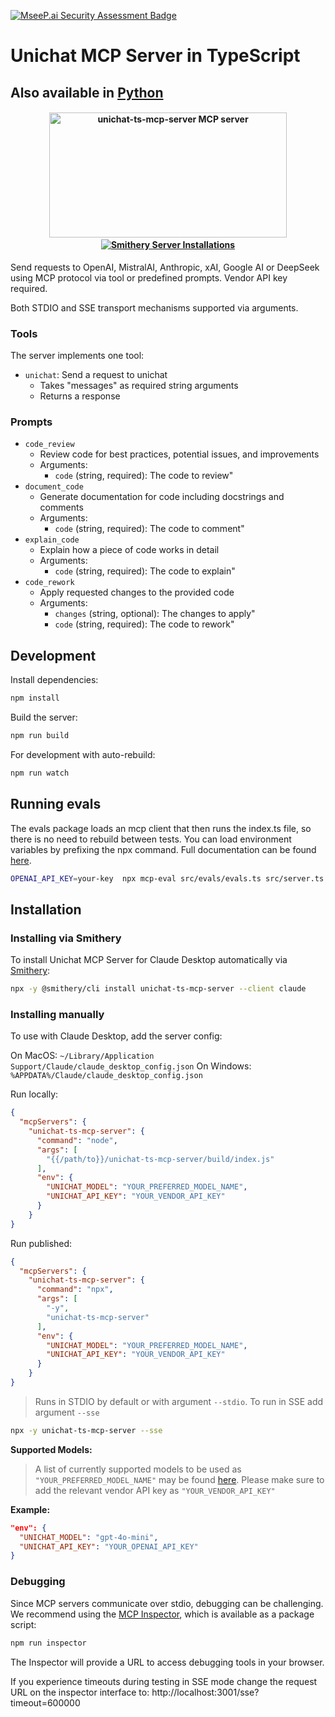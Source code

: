 [![MseeP.ai Security Assessment Badge](https://mseep.net/pr/amidabuddha-unichat-ts-mcp-server-badge.png)](https://mseep.ai/app/amidabuddha-unichat-ts-mcp-server)

# Unichat MCP Server in TypeScript
Also available in [Python](https://github.com/amidabuddha/unichat-mcp-server)
--
 <h4 align="center">
  <a href="https://glama.ai/mcp/servers/ub2u8wtbbv"><img width="380" height="200" src="https://glama.ai/mcp/servers/ub2u8wtbbv/badge" alt="unichat-ts-mcp-server MCP server" /></a>
  <a href="https://smithery.ai/server/unichat-ts-mcp-server"><br>
  <img src="https://smithery.ai/badge/unichat-ts-mcp-server" alt="Smithery Server Installations" />
  </a>
</h4>

Send requests to OpenAI, MistralAI, Anthropic, xAI, Google AI or DeepSeek using MCP protocol via tool or predefined prompts. Vendor API key required.

Both STDIO and SSE transport mechanisms supported via arguments.



### Tools

The server implements one tool:
- `unichat`: Send a request to unichat
  - Takes "messages" as required string arguments
  - Returns a response

### Prompts

- `code_review`
  - Review code for best practices, potential issues, and improvements
  - Arguments:
    - `code` (string, required): The code to review"
- `document_code`
  - Generate documentation for code including docstrings and comments
  - Arguments:
    - `code` (string, required): The code to comment"
- `explain_code`
  - Explain how a piece of code works in detail
  - Arguments:
    - `code` (string, required): The code to explain"
- `code_rework`
  - Apply requested changes to the provided code
  - Arguments:
    - `changes` (string, optional): The changes to apply"
    - `code` (string, required): The code to rework"

## Development

Install dependencies:
```bash
npm install
```

Build the server:
```bash
npm run build
```

For development with auto-rebuild:
```bash
npm run watch
```



## Running evals

The evals package loads an mcp client that then runs the index.ts file, so there is no need to rebuild between tests. You can load environment variables by prefixing the npx command. Full documentation can be found [here](https://www.mcpevals.io/docs).

```bash
OPENAI_API_KEY=your-key  npx mcp-eval src/evals/evals.ts src/server.ts
```
## Installation

### Installing via Smithery

To install Unichat MCP Server for Claude Desktop automatically via [Smithery](https://smithery.ai/server/unichat-ts-mcp-server):

```bash
npx -y @smithery/cli install unichat-ts-mcp-server --client claude
```

### Installing manually

To use with Claude Desktop, add the server config:

On MacOS: `~/Library/Application Support/Claude/claude_desktop_config.json`
On Windows: `%APPDATA%/Claude/claude_desktop_config.json`

Run locally:
```json
{
  "mcpServers": {
    "unichat-ts-mcp-server": {
      "command": "node",
      "args": [
        "{{/path/to}}/unichat-ts-mcp-server/build/index.js"
      ],
      "env": {
        "UNICHAT_MODEL": "YOUR_PREFERRED_MODEL_NAME",
        "UNICHAT_API_KEY": "YOUR_VENDOR_API_KEY"
      }
    }
}
```
Run published:
```json
{
  "mcpServers": {
    "unichat-ts-mcp-server": {
      "command": "npx",
      "args": [
        "-y",
        "unichat-ts-mcp-server"
      ],
      "env": {
        "UNICHAT_MODEL": "YOUR_PREFERRED_MODEL_NAME",
        "UNICHAT_API_KEY": "YOUR_VENDOR_API_KEY"
      }
    }
}
```


> Runs in STDIO by default or with argument `--stdio`. To run in SSE add argument `--sse`
```bash
npx -y unichat-ts-mcp-server --sse
```
**Supported Models:**
> A list of currently supported models to be used as `"YOUR_PREFERRED_MODEL_NAME"` may be found [here](https://github.com/amidabuddha/unichat-ts/blob/main/src/models.ts). Please make sure to add the relevant vendor API key as `"YOUR_VENDOR_API_KEY"`

**Example:**
```json
"env": {
  "UNICHAT_MODEL": "gpt-4o-mini",
  "UNICHAT_API_KEY": "YOUR_OPENAI_API_KEY"
}
```
### Debugging

Since MCP servers communicate over stdio, debugging can be challenging. We recommend using the [MCP Inspector](https://github.com/modelcontextprotocol/inspector), which is available as a package script:

```bash
npm run inspector
```

The Inspector will provide a URL to access debugging tools in your browser.

If you experience timeouts during testing in SSE mode change the request URL on the inspector interface to: http://localhost:3001/sse?timeout=600000
